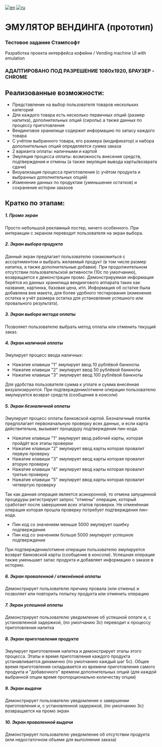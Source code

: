 [![en](https://img.shields.io/badge/Language-EN-blue.svg)](https://github.com/user530/stampsoft_coffee/blob/master/README.md)
[![ru](https://img.shields.io/badge/Language-RU-red.svg)](https://github.com/user530/stampsoft_coffee/blob/master/README.ru.md)

# ЭМУЛЯТОР ВЕНДИНГА (прототип)
### Тестовое задание Стампсофт
Разработка проекта интерфейса кофейни / Vending machine UI with emulation
### АДАПТИРОВАНО ПОД РАЗРЕШЕНИЕ 1080х1920, БРАУЗЕР - CHROME
## Реализованные возможности:
- Представление на выбор пользователя товаров нескольких категорий
- Для каждого товара есть несколько первичных опций (размер напитка), дополнительных опций (сиропы) а также данных по процессу приготовления
- Вендинговое хранилище содержит информацию по запасу каждого товара
- С учётом выбранного товара, его размера (модификатор) и набора дополнительных опций определяется сумма заказа
- 2 варианта оплаты: наличными и картой
- Эмуляция процесса оплаты: возможность внесения средств, подтверждения и отмены (а также эмуляция вывода карты/возврата сдачи)
- Визуализация процесса приготовления (с учётом продукта и выбранных дополнительных опций)
- Изменение данных по продуктам (уменьшение остатков) и сохранение истории заказов

## Кратко по этапам:
##### 1. Промо экран
Просто небольшой рекламный постер, ничего особенного. При интеракции с экраном переводит пользователя на экран выбора.
##### 2. Экран выбора продукта
Данный экран предлагает пользователю ознакомиться с ассортиментом и выбрать желаемый продукт (в том числе размер напитка, а также дополнительные добавки). При продолжительном отсутствии пользовательской активности (10с по умолчанию), возвращается к демонстрации промо.
Демонстрируемая информация берётся из данных хранилища вендингового аппарата таких как название, картинка, базовая цена, итп. Информация об остатке была добавлена вне макета, для более удобного тестирования (изменение остатка и учёт размера остатка для установления успешного или провального результата).
##### 3. Экран выбора метода оплаты
Позволяет пользователю выбрать метод оплаты или отменить текущий заказ.
##### 4. Экран наличной оплаты
Эмулирует процесс ввода наличных: 
- Нажатие клавиши "1" эмулирует ввод 10 рублёвой банкноты
- Нажатие клавиши "2" эмулирует ввод 50 рублёвой банкноты
- Нажатие клавиши "3" эмулирует ввод 100 рублёвой банкноты

Для удобства пользователя сумма к уплате и сумма внесённая визуализируются. При подтверждении/отмене операции пользователю эмулируется возврат средств (сообщение в консоли)
##### 5. Экран безналичной оплаты
Эмулирует процесс оплаты банковской картой. Безналичный платёж предполагает первоначальную проверку всех данных, и если карта действительна, вызывает процедуру подтверждения пин-кода.
- Нажатие клавиши "1" эмулирует ввод рабочей карты, которая пройдёт все этапы проверки
- Нажатие клавиши "2" эмулирует ввод карты которая провалит первую проверку
- Нажатие клавиши "3" эмулирует ввод карты которая провалит вторую проверку
- Нажатие клавиши "4" эмулирует ввод карты которая провалит третью проверку
- Нажатие клавиши "5" эмулирует ввод карты которая провалит четвертую проверку

Так как данная операция является асинхронной, то отмена запущенной процедуры регистрирует запрос "отмены" операции, который сработает после завершения всех этапов проверки. Не отменённая операция которая прошла проверку потребует подтверждения пин-кода.
- Пин код со значением меньше 5000 эмулирует ошибку подтверждения
- Пин код со значением больше 5000 эмулирует успешное подтверждение

При подтверждении/отмене операции пользователю эмулируется возврат банковской карты (сообщение в консоли). Успешная операция также уменьшает запас продукта и добавляет информацию о заказе в историю. 
##### 6. Экран проваленной / отменённой оплаты
Демонстрирует пользователю причину провала (или отмены) и позволяет или повторить попытку продукта или отменить операцию
##### 7. Экран успешной оплаты
Демонстрирует пользователю уведомление об успешной оплате и, с установленной задержкой, (по умолчанию 3с) переводит к процессу приготовления напитка
##### 8. Экран приготовления продукта
Эмулирует приготовления напитка и демонстрирует этапы этого процесса. Этапы и время приготовления каждого продукта устанавливается динамично (по умолчанию каждый шаг 5с). Общее время приготовления складывается из времени приготовления самого продукта и "добавочного" времени дополнительных опций (для каждой выбранной опции время пропорционально количеству опции)
##### 9. Экран выдачи
Демонстрирует пользователю уведомление о завершении приготовления и, с установленной задержкой, (по умолчанию 3с) возвращается на промо экран
##### 10. Экран проваленной выдачи
Демонстрирует пользователю уведомление об отсутствии продукта (или недостаточном объеме для выполнения заказа)
